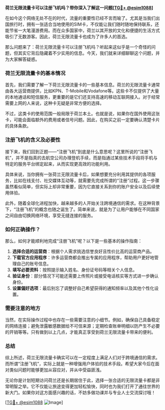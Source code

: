 **荷兰无限流量卡可以注册飞机吗？带你深入了解这一问题[[TG💪+ @esim1088](https://t.me/s/esim1088)]**

在如今这个网络无处不在的时代，流量的重要性已经不言而喻了。尤其是当我们出国旅行时，拥有一张适合当地使用的SIM卡，不仅能让我们随时随地保持联系，还能节省一大笔漫游费用。而在众多国家中，荷兰以其开放的文化和便捷的生活方式吸引了无数游客。因此，荷兰无限流量卡也成为了许多人的首选。

那么问题来了：荷兰无限流量卡可以注册飞机吗？听起来这似乎是一个奇怪的问题，但其实它背后隐藏着不少实用的信息。今天，我们就来详细聊聊这个问题，并为大家解答疑惑。

### 荷兰无限流量卡的基本情况

首先，我们需要了解一下荷兰无限流量卡的一些基本信息。荷兰的无限流量卡通常由各大运营商提供，比如KPN、T-Mobile和Vodafone等。这些卡不仅提供了大量的本地通话和短信服务，更重要的是它们还支持高速的移动互联网接入。对于经常需要上网的人来说，这种卡无疑是非常方便的选择。

不过，这类卡的使用范围一般局限于荷兰本土。也就是说，如果你在国外使用这张卡，可能会面临额外的费用或者信号问题。因此，在购买之前一定要确认清楚卡片的具体条款。

### 注册飞机的含义及必要性

接下来，我们回到正题——“注册飞机”到底是什么意思呢？这里所说的“注册飞机”，并不是指真的去航空公司办理登机手续，而是指通过某些技术手段将手机与特定的服务平台绑定起来，从而实现更高效的功能利用。

具体来说，当你拥有一张荷兰无限流量卡后，如果想要充分利用其提供的各项服务，比如在线支付、社交媒体互动等，就需要先完成所谓的“注册”过程。这一步骤虽然看似简单，但实际上却非常重要，因为它直接关系到你的账户安全以及后续使用体验。

此外，随着全球化进程加快，越来越多的人开始关注跨境通信的需求。在这种背景下，“注册飞机”的概念也随之诞生了。简单来说，就是为了让用户能够在不同国家之间自由切换网络环境，享受无缝连接的服务。

### 如何正确操作？

那么，如何才能顺利地完成“注册飞机”呢？以下是一些基本的操作指南：

1. **选择合适的运营商**：根据个人需求挑选信誉良好且性价比高的运营商产品。
2. **下载官方应用程序**：许多运营商都会推出专属的应用程序，帮助用户更好地管理自己的账号信息。
3. **填写必要资料**：按照提示输入姓名、身份证号码等相关个人信息。
4. **验证身份**：部分情况下可能还需要上传照片或接受电话核实等方式进一步确认身份。
5. **设置偏好选项**：最后别忘了调整好自己希望获得的通知频率以及其他个性化设置。

### 需要注意的地方

当然，在实际操作过程中也存在一些需要注意的小细节。例如，确保自己具备稳定的网络连接；避免泄露敏感数据给不可信来源；定期检查账单明细以防产生不必要的开销等等。只有做到以上几点，才能真正享受到荷兰无限流量卡带来的便利。

### 总结

综上所述，荷兰无限流量卡确实可以在一定程度上满足人们对于跨境通信的需求。而所谓“注册飞机”，实际上就是一种增强用户体验的技术手段。希望大家今后在面对类似问题时能够更加从容应对，并从中受益匪浅。

无论你是计划短期访问荷兰还是长期居住于此，选择一张合适的无限流量卡都是非常明智之举。它不仅能让旅途变得更加轻松愉快，同时也为我们打开了通往世界的新大门。如果你对这方面感兴趣的话，不妨多做功课并与专业人士交流探讨哦！

[[TG💪+ @esim1088](https://t.me/s/esim1088) ![Image](https://i.postimg.cc/4NQfJmqS/Snipaste-2025-05-13-00-14-12.png)]